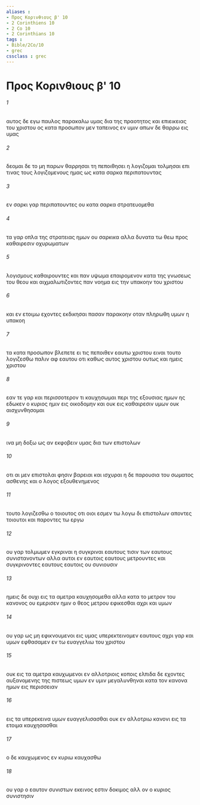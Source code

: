 ```yaml
---
aliases : 
- Προς Κορινθιους β' 10
- 2 Corinthiens 10
- 2 Co 10
- 2 Corinthians 10
tags : 
- Bible/2Co/10
- grec
cssclass : grec
---
```


# Προς Κορινθιους β' 10

###### 1
αυτος δε εγω παυλος παρακαλω υμας δια της πραοτητος και επιεικειας του χριστου ος κατα προσωπον μεν ταπεινος εν υμιν απων δε θαρρω εις υμας
###### 2
δεομαι δε το μη παρων θαρρησαι τη πεποιθησει η λογιζομαι τολμησαι επι τινας τους λογιζομενους ημας ως κατα σαρκα περιπατουντας
###### 3
εν σαρκι γαρ περιπατουντες ου κατα σαρκα στρατευομεθα
###### 4
τα γαρ οπλα της στρατειας ημων ου σαρκικα αλλα δυνατα τω θεω προς καθαιρεσιν οχυρωματων
###### 5
λογισμους καθαιρουντες και παν υψωμα επαιρομενον κατα της γνωσεως του θεου και αιχμαλωτιζοντες παν νοημα εις την υπακοην του χριστου
###### 6
και εν ετοιμω εχοντες εκδικησαι πασαν παρακοην οταν πληρωθη υμων η υπακοη
###### 7
τα κατα προσωπον βλεπετε ει τις πεποιθεν εαυτω χριστου ειναι τουτο λογιζεσθω παλιν αφ εαυτου οτι καθως αυτος χριστου ουτως και ημεις χριστου
###### 8
εαν τε γαρ και περισσοτερον τι καυχησωμαι περι της εξουσιας ημων ης εδωκεν ο κυριος ημιν εις οικοδομην και ουκ εις καθαιρεσιν υμων ουκ αισχυνθησομαι
###### 9
ινα μη δοξω ως αν εκφοβειν υμας δια των επιστολων
###### 10
οτι αι μεν επιστολαι φησιν βαρειαι και ισχυραι η δε παρουσια του σωματος ασθενης και ο λογος εξουθενημενος
###### 11
τουτο λογιζεσθω ο τοιουτος οτι οιοι εσμεν τω λογω δι επιστολων αποντες τοιουτοι και παροντες τω εργω
###### 12
ου γαρ τολμωμεν εγκριναι η συγκριναι εαυτους τισιν των εαυτους συνιστανοντων αλλα αυτοι εν εαυτοις εαυτους μετρουντες και συγκρινοντες εαυτους εαυτοις ου συνιουσιν
###### 13
ημεις δε ουχι εις τα αμετρα καυχησομεθα αλλα κατα το μετρον του κανονος ου εμερισεν ημιν ο θεος μετρου εφικεσθαι αχρι και υμων
###### 14
ου γαρ ως μη εφικνουμενοι εις υμας υπερεκτεινομεν εαυτους αχρι γαρ και υμων εφθασαμεν εν τω ευαγγελιω του χριστου
###### 15
ουκ εις τα αμετρα καυχωμενοι εν αλλοτριοις κοποις ελπιδα δε εχοντες αυξανομενης της πιστεως υμων εν υμιν μεγαλυνθηναι κατα τον κανονα ημων εις περισσειαν
###### 16
εις τα υπερεκεινα υμων ευαγγελισασθαι ουκ εν αλλοτριω κανονι εις τα ετοιμα καυχησασθαι
###### 17
ο δε καυχωμενος εν κυριω καυχασθω
###### 18
ου γαρ ο εαυτον συνιστων εκεινος εστιν δοκιμος αλλ ον ο κυριος συνιστησιν
